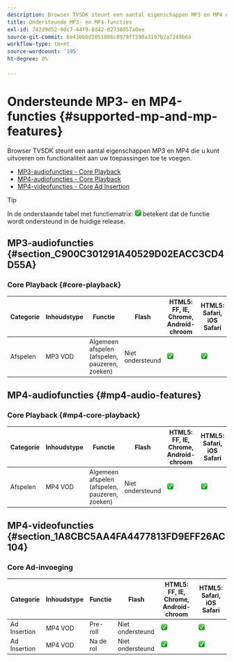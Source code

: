 ```yaml
---
description: Browser TVSDK steunt een aantal eigenschappen MP3 en MP4 die u kunt uitvoeren om functionaliteit aan uw toepassingen toe te voegen.
title: Ondersteunde MP3- en MP4-functies
exl-id: 742d9d52-0dc7-44f9-8d42-d2738057a0ee
source-git-commit: be43bbbd1051886c8979ff590a3197b2a7249b6a
workflow-type: tm+mt
source-wordcount: '195'
ht-degree: 0%

---
```


# Ondersteunde MP3- en MP4-functies {#supported-mp-and-mp-features}

Browser TVSDK steunt een aantal eigenschappen MP3 en MP4 die u kunt uitvoeren om functionaliteit aan uw toepassingen toe te voegen.
* [MP3-audiofuncties - Core Playback](#core-playback)
* [MP4-audiofuncties - Core Playback](#mp4-audio-features)
* [MP4-videofuncties - Core Ad Insertion](#section_1A8CBC5AA4FA4477813FD9EFF26AC104)

>[!TIP]
>
>In de onderstaande tabel met functiematrix: ![ondersteund pictogram](assets/supported15.png) betekent dat de functie wordt ondersteund in de huidige release.

## MP3-audiofuncties {#section_C900C301291A40529D02EACC3CD4D55A}

### Core Playback {#core-playback}

| Categorie | Inhoudstype | Functie | Flash | HTML5: FF, IE, Chrome, Android-chroom | HTML5: Safari, iOS Safari |
|--- |--- |--- |--- |--- |--- |
| Afspelen | MP3 VOD | Algemeen afspelen (afspelen, pauzeren, zoeken) | Niet ondersteund | ![ondersteund pictogram](assets/supported15.png) | ![ondersteund pictogram](assets/supported15.png) |

## MP4-audiofuncties {#mp4-audio-features}

### Core Playback {#mp4-core-playback}

| Categorie | Inhoudstype | Functie | Flash | HTML5: FF, IE, Chrome, Android-chroom | HTML5: Safari, iOS Safari |
|--- |--- |--- |--- |--- |--- |
| Afspelen | MP4 VOD | Algemeen afspelen (afspelen, pauzeren, zoeken) | Niet ondersteund | ![ondersteund pictogram](assets/supported15.png) | ![ondersteund pictogram](assets/supported15.png) |

## MP4-videofuncties {#section_1A8CBC5AA4FA4477813FD9EFF26AC104}

### Core Ad-invoeging

| Categorie | Inhoudstype | Functie | Flash | HTML5: FF, IE, Chrome, Android-chroom | HTML5: Safari, iOS Safari |
|--- |--- |--- |--- |--- |--- |
| Ad Insertion | MP4 VOD | Pre-roll | Niet ondersteund | ![ondersteund pictogram](assets/supported15.png) | ![ondersteund pictogram](assets/supported15.png) |
| Ad Insertion | MP4 VOD | Na de rol | Niet ondersteund | ![ondersteund pictogram](assets/supported15.png) | ![ondersteund pictogram](assets/supported15.png) |
